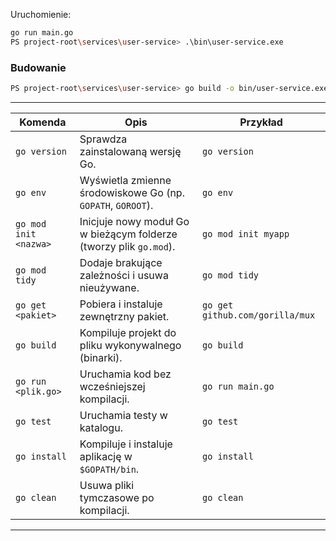 
Uruchomienie:

```bash
go run main.go
PS project-root\services\user-service> .\bin\user-service.exe
```
### Budowanie

```bash
PS project-root\services\user-service> go build -o bin/user-service.exe ./cmd
```

---

| Komenda               | Opis                                                               | Przykład                        |
| --------------------- | ------------------------------------------------------------------ | ------------------------------- |
| `go version`          | Sprawdza zainstalowaną wersję Go.                                  | `go version`                    |
| `go env`              | Wyświetla zmienne środowiskowe Go (np. `GOPATH`, `GOROOT`).        | `go env`                        |
| `go mod init <nazwa>` | Inicjuje nowy moduł Go w bieżącym folderze (tworzy plik `go.mod`). | `go mod init myapp`             |
| `go mod tidy`         | Dodaje brakujące zależności i usuwa nieużywane.                    | `go mod tidy`                   |
| `go get <pakiet>`     | Pobiera i instaluje zewnętrzny pakiet.                             | `go get github.com/gorilla/mux` |
| `go build`            | Kompiluje projekt do pliku wykonywalnego (binarki).                | `go build`                      |
| `go run <plik.go>`    | Uruchamia kod bez wcześniejszej kompilacji.                        | `go run main.go`                |
| `go test`             | Uruchamia testy w katalogu.                                        | `go test`                       |
| `go install`          | Kompiluje i instaluje aplikację w `$GOPATH/bin`.                   | `go install`                    |
| `go clean`            | Usuwa pliki tymczasowe po kompilacji.                              | `go clean`                      |

---

